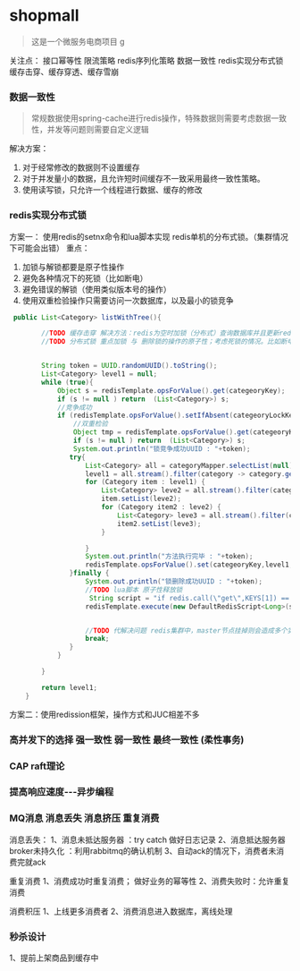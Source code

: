# shopmall
>这是一个微服务电商项目
g
>

关注点：
接口幂等性
限流策略
redis序列化策略
数据一致性
redis实现分布式锁
缓存击穿、缓存穿透、缓存雪崩

### 数据一致性
>常规数据使用spring-cache进行redis操作，特殊数据则需要考虑数据一致性，并发等问题则需要自定义逻辑


解决方案：
<ol>
<li>对于经常修改的数据则不设置缓存</li>
<li>对于并发量小的数据，且允许短时间缓存不一致采用最终一致性策略。</li>
<li>使用读写锁，只允许一个线程进行数据、缓存的修改</li>
</ol>

### redis实现分布式锁
方案一：
使用redis的setnx命令和lua脚本实现 redis单机的分布式锁。（集群情况下可能会出错）
重点：
<ol>
<li>加锁与解锁都要是原子性操作</li>
<li>避免各种情况下的死锁（比如断电）</li>
<li>避免错误的解锁（使用类似版本号的操作）</li>
<li>使用双重检验操作只需要访问一次数据库，以及最小的锁竞争</li>
</ol>

~~~java
 public List<Category> listWithTree(){

        //TODO 缓存击穿 解决方法：redis为空时加锁（分布式）查询数据库并且更新redis
        //TODO 分布式锁 重点加锁 与 删除锁的操作的原子性；考虑死锁的情况。比如断电（设置过期时间）；考虑到删除别人的锁（将value设为UUID删除前先比较）


        String token = UUID.randomUUID().toString();
        List<Category> level1 = null;
        while (true){
            Object s = redisTemplate.opsForValue().get(categeoryKey);
            if (s != null ) return  (List<Category>) s;
            //竞争成功
            if (redisTemplate.opsForValue().setIfAbsent(categeoryLockKey,token,1,TimeUnit.MINUTES)){
                //双重检验
                Object tmp = redisTemplate.opsForValue().get(categeoryKey);
                if (s != null ) return  (List<Category>) s;
                System.out.println("锁竞争成功UUID : "+token);
               try{
                   List<Category> all = categoryMapper.selectList(null);
                   level1 = all.stream().filter(category -> category.getParentCid() == 0).collect(Collectors.toList());
                   for (Category item : level1) {
                       List<Category> leve2 = all.stream().filter(category -> category.getParentCid() == item.getCatId()).collect(Collectors.toList());
                       item.setList(leve2);
                       for (Category item2 : leve2) {
                           List<Category> leve3 = all.stream().filter(category -> category.getParentCid() == item2.getCatId()).collect(Collectors.toList());
                           item2.setList(leve3);
                       }

                   }
                   System.out.println("方法执行完毕 : "+token);
                   redisTemplate.opsForValue().set(categeoryKey,level1,24, TimeUnit.HOURS);
               }finally {
                   System.out.println("锁删除成功UUID : "+token);
                   //TODO lua脚本 原子性释放锁
                    String script = "if redis.call(\"get\",KEYS[1]) == ARGV[1] then return redis.call(\"del\",KEYS[1]) else return 0 end";
                   redisTemplate.execute(new DefaultRedisScript<Long>(script, Long.class), Arrays.asList(categeoryLockKey), token);


                   //TODO 代解决问题 redis集群中，master节点挂掉则会造成多个实例获取锁
                   break;
               }
            }

        }

        return level1;
    }
~~~

方案二：使用redission框架，操作方式和JUC相差不多


### 高并发下的选择 强一致性 弱一致性 最终一致性 (柔性事务)

### CAP raft理论

### 提高响应速度---异步编程

### MQ消息 消息丢失 消息挤压 重复消费
消息丢失： 
1、消息未抵达服务器 ：try catch 做好日志记录
2、消息抵达服务器broker未持久化 ：利用rabbitmq的确认机制
3、自动ack的情况下，消费者未消费完就ack

重复消费
1、消费成功时重复消费； 做好业务的幂等性
2、消费失败时：允许重复消费

消费积压
1、上线更多消费者
2、消费消息进入数据库，离线处理


### 秒杀设计
1、提前上架商品到缓存中